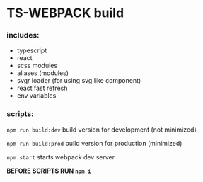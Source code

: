# TS-WEBPACK build

### includes:

- typescript
- react
- scss modules
- aliases (modules)
- svgr loader (for using svg like component)
- react fast refresh
- env variables


### scripts:

`npm run build:dev` build version for development (not minimized)  

`npm run build:prod` build version for production (minimized) 

`npm start` starts webpack dev server

**BEFORE SCRIPTS RUN `npm i`**